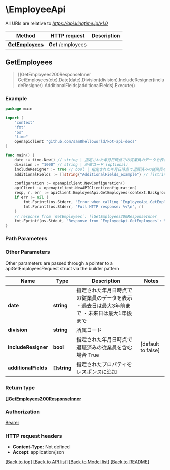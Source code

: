 # \EmployeeApi

All URIs are relative to *https://api.kingtime.jp/v1.0*

Method | HTTP request | Description
------------- | ------------- | -------------
[**GetEmployees**](EmployeeApi.md#GetEmployees) | **Get** /employees | 



## GetEmployees

> []GetEmployees200ResponseInner GetEmployees(ctx).Date(date).Division(division).IncludeResigner(includeResigner).AdditionalFields(additionalFields).Execute()





### Example

```go
package main

import (
    "context"
    "fmt"
    "os"
    "time"
    openapiclient "github.com/sam8helloworld/kot-api-docs"
)

func main() {
    date := time.Now() // string | 指定された年月日時点での従業員のデータを表示 ・過去日は最大3年前まで ・未来日は最大1年後まで (optional)
    division := "1000" // string | 所属コード (optional)
    includeResigner := true // bool | 指定された年月日時点で退職済みの従業員を含む場合 True (optional) (default to false)
    additionalFields := []string{"AdditionalFields_example"} // []string | 指定されたプロパティをレスポンスに追加 (optional)

    configuration := openapiclient.NewConfiguration()
    apiClient := openapiclient.NewAPIClient(configuration)
    resp, r, err := apiClient.EmployeeApi.GetEmployees(context.Background()).Date(date).Division(division).IncludeResigner(includeResigner).AdditionalFields(additionalFields).Execute()
    if err != nil {
        fmt.Fprintf(os.Stderr, "Error when calling `EmployeeApi.GetEmployees``: %v\n", err)
        fmt.Fprintf(os.Stderr, "Full HTTP response: %v\n", r)
    }
    // response from `GetEmployees`: []GetEmployees200ResponseInner
    fmt.Fprintf(os.Stdout, "Response from `EmployeeApi.GetEmployees`: %v\n", resp)
}
```

### Path Parameters



### Other Parameters

Other parameters are passed through a pointer to a apiGetEmployeesRequest struct via the builder pattern


Name | Type | Description  | Notes
------------- | ------------- | ------------- | -------------
 **date** | **string** | 指定された年月日時点での従業員のデータを表示 ・過去日は最大3年前まで ・未来日は最大1年後まで | 
 **division** | **string** | 所属コード | 
 **includeResigner** | **bool** | 指定された年月日時点で退職済みの従業員を含む場合 True | [default to false]
 **additionalFields** | **[]string** | 指定されたプロパティをレスポンスに追加 | 

### Return type

[**[]GetEmployees200ResponseInner**](GetEmployees200ResponseInner.md)

### Authorization

[Bearer](../README.md#Bearer)

### HTTP request headers

- **Content-Type**: Not defined
- **Accept**: application/json

[[Back to top]](#) [[Back to API list]](../README.md#documentation-for-api-endpoints)
[[Back to Model list]](../README.md#documentation-for-models)
[[Back to README]](../README.md)

